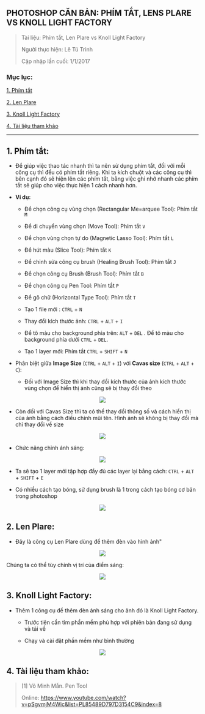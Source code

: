 ## PHOTOSHOP CĂN BẢN: PHÍM TẮT, LENS PLARE VS KNOLL LIGHT FACTORY

> Tài liệu: Phím tắt, Len Plare vs Knoll Light Factory
>
> Người thực hiện: Lê Tú Trinh
>
> Cập nhập lần cuối: 1/1/2017

### Mục lục:

[1. Phím tắt](#1)

[2. Len Plare](#2)

[3. Knoll Light Factory](#3)

[4. Tài liệu tham khảo](#4)

***

<a name="1"></a>
## 1. Phím tắt:

- Để giúp việc thao tác nhanh thì ta nên sử dụng phím tắt, đối với mỗi công cụ thì đều có phím tắt riêng. Khi ta kích chuột và các công cụ thì bên cạnh đó sẽ hiện lên các phím tắt, bằng việc ghi nhớ nhanh các phím tắt sẽ giúp cho việc thực hiện 1 cách nhanh hơn.

- **Ví dụ:**

	- Để chọn công cụ vùng chọn (Rectangular Me=arquee Tool): Phím tắt `M`

	- Để di chuyển vùng chọn (Move Tool): Phím tắt `V`

	- Để chọn vùng chọn tự do (Magnetic Lasso Tool): Phím tắt `L`

	- Để hút màu (Slice Tool): Phím tắt `K`

	- Để chỉnh sửa công cụ brush (Healing Brush Tool): Phím tắt `J`

	- Để chọn công cụ Brush (Brush Tool): Phím tắt `B`

	- Để chọn công cụ Pen Tool: Phím tắt `P`

	- Để gõ chữ (Horizontal Type Tool): Phím tắt `T`

	- Tạo 1 file mới : `CTRL` + `N`

	- Thay đổi kích thước ảnh: `CTRL` + `ALT` + `I`

	- Để tô màu cho background phía trên: `ALT` + `DEL` . Để tô màu cho background phía dưới `CTRL` + `DEL`.

	- Tạo 1 layer mới: Phím tắt `CTRL` + `SHIFT` + `N`

- Phân biệt giữa **Image Size** (`CTRL` + `ALT` + `I`) với **Cavas size** (`CTRL` + `ALT` + `C`):

	- Đối với Image Size thì khi thay đổi kích thước của ảnh kích thước vùng chọn để hiển thị ảnh cũng sẽ bị thay đổi theo

<p align="center"><img src="https://github.com/TrinhTu/web_developer/blob/master/Task19_Photoshop_Course_01/image/75.png"/></p>

- Còn đối với Cavas Size thì ta có thể thay đổi thông số và cách hiển thị của ảnh bằng cách điều chỉnh mũi tên. Hình ảnh sẽ không bị thay đổi mà chỉ thay đổi về size

<p align="center"><img src="https://github.com/TrinhTu/web_developer/blob/master/Task19_Photoshop_Course_01/image/76.png"/></p>


- Chức năng chỉnh ánh sáng:

<p align="center"><img src="https://github.com/TrinhTu/web_developer/blob/master/Task19_Photoshop_Course_01/image/77.png"/></p>

- Ta sẽ tạo 1 layer mới tập hợp đầy đủ các layer lại bằng cách: `CTRL` + `ALT` + `SHIFT` + `E`

- Có nhiều cách tạo bóng, sử dụng brush là 1 trong cách tạo bóng cơ bản trong photoshop

<p align="center"><img src="https://github.com/TrinhTu/web_developer/blob/master/Task19_Photoshop_Course_01/image/78.png"/></p>

<a name="2"></a>
## 2. Len Plare:

- Đây là công cụ Len Plare dùng để thêm đèn vào hình ảnh"

<p align="center"><img src="https://github.com/TrinhTu/web_developer/blob/master/Task19_Photoshop_Course_01/image/79.png"/></p>

Chúng ta có thể tùy chỉnh vị trí của điểm sáng: 

<p align="center"><img src="https://github.com/TrinhTu/web_developer/blob/master/Task19_Photoshop_Course_01/image/80.png"/></p>

<a name="3"></a>
## 3. Knoll Light Factory:

- Thêm 1 công cụ để thêm đèn ánh sáng cho ảnh đó là Knoll Light Factory. 

	- Trước tiên cần tìm phần mềm phù hợp với phiên bản đang sử dụng và tải về

	- Chạy và cài đặt phần mềm như bình thường

<p align="center"><img src="https://github.com/TrinhTu/web_developer/blob/master/Task19_Photoshop_Course_01/image/81.png"/></p>

<a name="4"></a>
## 4. Tài liệu tham khảo:

> [1] Võ Minh Mẫn. Pen Tool
>
> Online: https://www.youtube.com/watch?v=pSgvmjM4Wic&list=PL85489D797D3154C9&index=8










